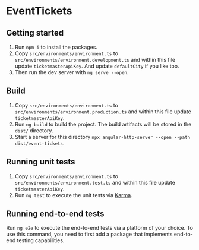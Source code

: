 # EventTickets

## Getting started

1. Run `npm i` to install the packages.
2. Copy `src/environments/environment.ts` to `src/environments/environment.development.ts` and within this file update `ticketmasterApiKey`. And update `defaultCity` if you like too.
3. Then run the dev server with `ng serve --open`.

## Build

1. Copy `src/environments/environment.ts` to `src/environments/environment.production.ts` and within this file update `ticketmasterApiKey`.
2. Run `ng build` to build the project. The build artifacts will be stored in the `dist/` directory.
3. Start a server for this directory `npx angular-http-server --open --path dist/event-tickets`.

## Running unit tests

1. Copy `src/environments/environment.ts` to `src/environments/environment.test.ts` and within this file update `ticketmasterApiKey`.
2. Run `ng test` to execute the unit tests via [Karma](https://karma-runner.github.io).

## Running end-to-end tests

Run `ng e2e` to execute the end-to-end tests via a platform of your choice. To use this command, you need to first add a package that implements end-to-end testing capabilities.
